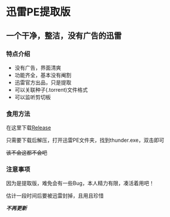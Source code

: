 # 迅雷PE提取版
## 一个干净，整洁，没有广告的迅雷
### 特点介绍
+ 没有广告，界面清爽
+ 功能齐全，基本没有阉割
+ 迅雷官方出品，只是提取
+ 可以关联种子(.torrent)文件格式
+ 可以监听剪切板
### 食用方法
在这里下载[Release](https://github.com/Paperbab/Thunder-PE-extraction-version/releases/tag/V1)


只需要下载后解压，打开迅雷PE文件夹，找到thunder.exe，双击即可

~~该不会这都不会吧~~
### 注意事项
因为是提取版，难免会有一些Bug，本人精力有限，凑活着用吧！

估计一段时间后要被迅雷封掉，且用且珍惜

***不再更新***
